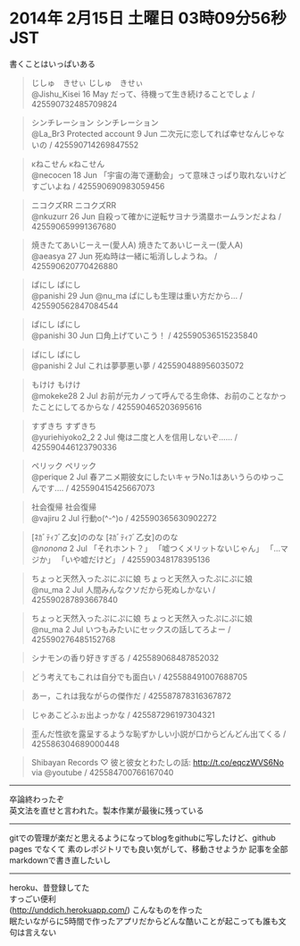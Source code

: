 # 2014年 2月15日 土曜日 03時09分56秒 JST

書くことはいっぱいある


> じしゅ　きせぃ じしゅ　きせぃ  
@Jishu_Kisei 16 May だって、待機って生き続けることでしょ / 425590732485709824  

> シンチレーション シンチレーション  
@La_Br3 Protected account 9 Jun 二次元に恋してれば幸せなんじゃないの / 425590714269847552  

> κねこせん κねこせん  
@necocen 18 Jun 「宇宙の海で運動会」って意味さっぱり取れないけどすごいよね / 425590690983059456  

> ニコクズRR ニコクズRR  
@nkuzurr 26 Jun 自殺って確かに逆転サヨナラ満塁ホームランだよね / 425590659991367680  

> 焼きたてあいじーえー(愛人A) 焼きたてあいじーえー(愛人A)  
@aeasya 27 Jun 死ぬ時は一緒に垢消ししようね。 / 425590620770426880  

> ぱにし ぱにし  
@panishi 29 Jun @nu_ma ぱにしも生理は重い方だから… / 425590562847084544  

> ぱにし ぱにし  
@panishi 30 Jun 口角上げていこう！ / 425590536515235840  

> ぱにし ぱにし  
@panishi 2 Jul これは夢夢悪い夢 / 425590488956035072  

> もけけ もけけ  
@mokeke28 2 Jul お前が元カノって呼んでる生命体、お前のことなかったことにしてるからな / 425590465203695616  

> すずきち すずきち  
@yuriehiyoko2_2 2 Jul 俺は二度と人を信用しないぞ…… / 425590446123790336  

> ペリック ペリック  
@perique 2 Jul 春アニメ期彼女にしたいキャラNo.1はあいうらのゆっこんです.... / 425590415425667073  

> 社会復帰 社会復帰  
@vajiru 2 Jul 行動o(^-^)o / 425590365630902272  

> [ﾈｶﾞﾃｨﾌﾞ乙女]ののな [ﾈｶﾞﾃｨﾌﾞ乙女]ののな  
@_nonona_ 2 Jul 「それホント？」 「嘘つくメリットないじゃん」 「…マジか」 「いや嘘だけど」 / 425590348178395136  

> ちょっと天然入ったぷにぷに娘 ちょっと天然入ったぷにぷに娘  
@nu_ma 2 Jul 人間みんなクソだから死ぬしかない / 425590287893667840  

> ちょっと天然入ったぷにぷに娘 ちょっと天然入ったぷにぷに娘  
@nu_ma 2 Jul いつもみたいにセックスの話してろよー / 425590276485152768  

> シナモンの香り好きすぎる / 425589068487852032  

> どう考えてもこれは自分でも面白い / 425588491007688705  

> あー，これは我ながらの傑作だ / 425587878316367872  

> じゃあこどふぉ出よっかな / 425587296197304321  

> 歪んだ性欲を露呈するような恥ずかしい小説が口からどんどん出てくる / 425586304689000448  

> Shibayan Records ♡ 彼と彼女とわたしの話: http://t.co/eqczWVS6No via @youtube / 425584700766167040  

---

卒論終わったぞ  
英文法を直せと言われた。製本作業が最後に残っている

---

gitでの管理が楽だと思えるようになってblogをgithubに写したけど、github pages でなくて
素のレポジトリでも良い気がして、移動させようか
記事を全部markdownで書き直したいし

---

heroku、昔登録してた  
すっごい便利  
(http://unddich.herokuapp.com/)
こんなものを作った  
眠たいながらに5時間で作ったアプリだからどんな酷いことが起こっても誰も文句は言えない
